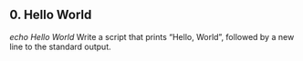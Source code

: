 ## 0. Hello World
*echo Hello World* Write a script that prints “Hello, World”, followed by a new line to the standard output.
